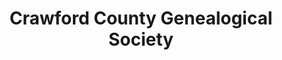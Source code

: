 ---
layout: repo
title: "Crawford County Genealogical Society"
id: 25692
permalink: repos/25692/
---